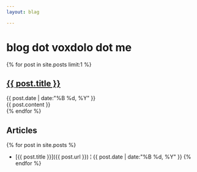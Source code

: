```yaml
---
layout: blag

---
```


# blog dot voxdolo dot me

{% for post in site.posts limit:1 %}
  <div id='latest'>
    <h2><a href='{{ post.url }}'>{{ post.title }}</a></h2>
    <div id='when'>{{ post.date | date:"%B %d, %Y" }}</div>
    <div id='what'>
      {{ post.content }}
    </div>
  </div>
{% endfor %}

## Articles

{% for post in site.posts %}
* [{{ post.title }}]({{ post.url }}) &brvbar; {{ post.date | date:"%B %d, %Y" }}
{% endfor %}
